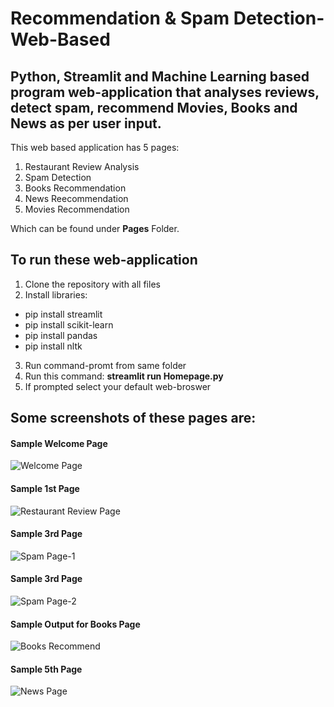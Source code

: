 # Recommendation & Spam Detection- Web-Based

## Python, Streamlit and Machine Learning based program web-application that analyses reviews, detect spam, recommend Movies, Books and News as per user input.
This web based application has 5 pages:
1. Restaurant Review Analysis
2. Spam Detection
3. Books Recommendation
4. News Reecommendation
5. Movies Recommendation

Which can be found under **Pages** Folder.

## To run these web-application
1. Clone the repository with all files
2. Install libraries:
  - pip install streamlit
  - pip install scikit-learn
  - pip install pandas
  - pip install nltk
3. Run command-promt from same folder
4. Run this command: **streamlit run Homepage.py**
5. If prompted select your default web-broswer

## Some screenshots of these pages are:
#### Sample Welcome Page
![Welcome Page](https://github.com/pk-iitdhn/ML-2nd-Projects/blob/main/1st%20Page.jpg)

#### Sample 1st Page
![Restaurant Review Page](https://github.com/pk-iitdhn/ML-2nd-Projects/blob/main/2nd%20Page.jpg)

#### Sample 3rd Page
![Spam Page-1](https://github.com/pk-iitdhn/ML-2nd-Projects/blob/main/3rd%20Page-1.jpg)

#### Sample 3rd Page
![Spam Page-2](https://github.com/pk-iitdhn/ML-2nd-Projects/blob/main/3rd%20Page-2.jpg)

#### Sample Output for Books Page
![Books Recommend](https://github.com/pk-iitdhn/ML-2nd-Projects/blob/main/4th%20Page.jpg)

#### Sample 5th Page
![News Page](https://github.com/pk-iitdhn/ML-2nd-Projects/blob/main/5th%20Page.jpg)

